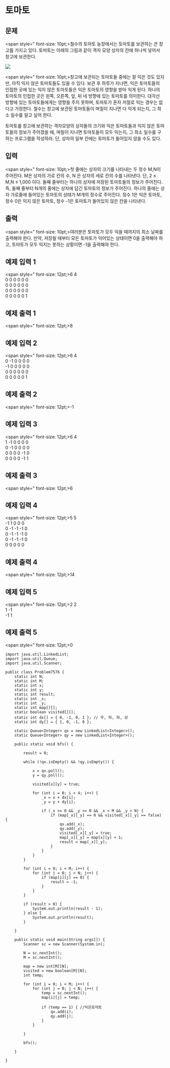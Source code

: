 ﻿# 토마토

## 문제
<span
style=" 
font-size: 10pt;>철수의 토마토 농장에서는 토마토를 보관하는 큰 창고를 가지고 있다. 토마토는 아래의 그림과 같이 격자 모양 상자의 칸에 하나씩 넣어서 창고에 보관한다. </span>

![](https://www.acmicpc.net/upload/images/tmt.png)

<span
style=" 
font-size: 10pt;>창고에 보관되는 토마토들 중에는 잘 익은 것도 있지만, 아직 익지 않은 토마토들도 있을 수 있다. 보관 후 하루가 지나면, 익은 토마토들의 인접한 곳에 있는 익지 않은 토마토들은 익은 토마토의 영향을 받아 익게 된다. 하나의 토마토의 인접한 곳은 왼쪽, 오른쪽, 앞, 뒤 네 방향에 있는 토마토를 의미한다. 대각선 방향에 있는 토마토들에게는 영향을 주지 못하며, 토마토가 혼자 저절로 익는 경우는 없다고 가정한다. 철수는 창고에 보관된 토마토들이 며칠이 지나면 다 익게 되는지, 그 최소 일수를 알고 싶어 한다.

토마토를 창고에 보관하는 격자모양의 상자들의 크기와 익은 토마토들과 익지 않은 토마토들의 정보가 주어졌을 때, 며칠이 지나면 토마토들이 모두 익는지, 그 최소 일수를 구하는 프로그램을 작성하라. 단, 상자의 일부 칸에는 토마토가 들어있지 않을 수도 있다.</span>

## 입력
<span
style=" 
font-size: 10pt;>첫 줄에는 상자의 크기를 나타내는 두 정수 M,N이 주어진다. M은 상자의 가로 칸의 수, N 은 상자의 세로 칸의 수를 나타낸다. 단, 2 ≤ M,N ≤ 1,000 이다. 둘째 줄부터는 하나의 상자에 저장된 토마토들의 정보가 주어진다. 즉, 둘째 줄부터 N개의 줄에는 상자에 담긴 토마토의 정보가 주어진다. 하나의 줄에는 상자 가로줄에 들어있는 토마토의 상태가 M개의 정수로 주어진다. 정수 1은 익은 토마토, 정수 0은 익지 않은 토마토, 정수 -1은 토마토가 들어있지 않은 칸을 나타낸다.</span>

## 출력
<span
style=" 
font-size: 10pt;>여러분은 토마토가 모두 익을 때까지의 최소 날짜를 출력해야 한다. 만약, 저장될 때부터 모든 토마토가 익어있는 상태이면 0을 출력해야 하고, 토마토가 모두 익지는 못하는 상황이면 -1을 출력해야 한다.</span>

## 예제 입력 1 
<span
style=" 
font-size: 12pt;>6 4<br>
0 0 0 0 0 0<br>
0 0 0 0 0 0<br>
0 0 0 0 0 0<br>
0 0 0 0 0 1</span>

## 예제 출력 1 
<span
style=" 
font-size: 12pt;>8</span>

## 예제 입력 2 
<span
style=" 
font-size: 12pt;>6 4<br>
0 -1 0 0 0 0<br>
-1 0 0 0 0 0<br>
0 0 0 0 0 0<br>
0 0 0 0 0 1</span>

## 예제 출력 2 
<span
style=" 
font-size: 12pt;>-1</span>

## 예제 입력 3  
<span
style=" 
font-size: 12pt;>6 4<br>
1 -1 0 0 0 0<br>
0 -1 0 0 0 0<br>
0 0 0 0 -1 0<br>
0 0 0 0 -1 1</span>

## 예제 출력 3 
<span
style=" 
font-size: 12pt;>6</span>

## 예제 입력 4 
<span
style=" 
font-size: 12pt;>5 5<br>
-1 1 0 0 0<br>
0 -1 -1 -1 0<br>
0 -1 -1 -1 0<br>
0 -1 -1 -1 0<br>
0 0 0 0 0</span>

## 예제 출력 4 
<span
style=" 
font-size: 12pt;>14</span>

## 예제 입력 5 
<span
style=" 
font-size: 12pt;>2 2<br>
1 -1<br>
-1 1</span>

## 예제 출력 5 
<span
style=" 
font-size: 12pt;>0</span>

```
import java.util.LinkedList;
import java.util.Queue;
import java.util.Scanner;

public class Problem7576 {
	static int N;
	static int M;
	static int x;
	static int y;
	static int result;
	static int _x;
	static int _y;
	static int map[][];
	static boolean visited[][];
	static int dx[] = { 0, -1, 0, 1 }; // 우, 하, 좌, 상
	static int dy[] = { 1, 0, -1, 0 };

	static Queue<Integer> qx = new LinkedList<Integer>();
	static Queue<Integer> qy = new LinkedList<Integer>();

	public static void bfs() {
		
		result = 0;

		while (!qx.isEmpty() && !qy.isEmpty()) {

			x = qx.poll();
			y = qy.poll();

			visited[x][y] = true;

			for (int i = 0; i < 4; i++) {
				_x = x + dx[i];
				_y = y + dy[i];

				if (_x >= 0 && _y >= 0 && _x < M && _y < N) {
					if (map[_x][_y] == 0 && visited[_x][_y] == false) {
						qx.add(_x);
						qy.add(_y);
						visited[_x][_y] = true;
						map[_x][_y] = map[x][y] + 1;
						result = map[_x][_y];
					}
				}
			}
		}

		for (int i = 0; i < M; i++) {
			for (int j = 0; j < N; j++) {
				if (map[i][j] == 0) {
					result = -1;
				}
			}
		}

		if (result > 0) {
			System.out.println(result - 1);
		} else {
			System.out.println(result);
		}

	}

	public static void main(String args[]) {
		Scanner sc = new Scanner(System.in);
		
		N = sc.nextInt();
		M = sc.nextInt();

		map = new int[M][N];
		visited = new boolean[M][N];
		int temp;

		for (int i = 0; i < M; i++) {
			for (int j = 0; j < N; j++) {
				temp = sc.nextInt();
				map[i][j] = temp;

				if (temp == 1) { //익은토마토
					qx.add(i);
					qy.add(j);
				}
			}

		}

		bfs();

	}

}

```
<!--stackedit_data:
eyJoaXN0b3J5IjpbLTE0NjcxMzkwMzFdfQ==
-->
